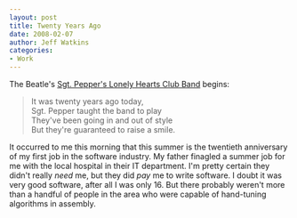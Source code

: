 ```yaml
---
layout: post
title: Twenty Years Ago
date: 2008-02-07
author: Jeff Watkins
categories:
- Work
---
```


The Beatle's <u>Sgt. Pepper's Lonely Hearts Club Band</u> begins:

>It was twenty years ago today,<br/>
>Sgt. Pepper taught the band to play<br/>
>They've been going in and out of style<br/>
>But they're guaranteed to raise a smile.

It occurred to me this morning that this summer is the twentieth anniversary of my first job in the software industry. My father finagled a summer job for me with the local hospital in their IT department. I'm pretty certain they didn't really _need_ me, but they did _pay_ me to write software. I doubt it was very good software, after all I was only 16. But there probably weren't more than a handful of people in the area who were capable of hand-tuning algorithms in assembly.